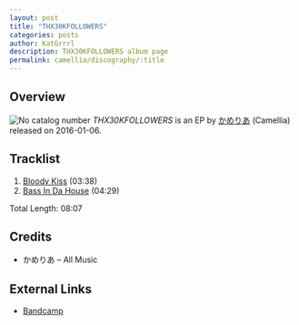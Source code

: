 ```yaml
---
layout: post
title: "THX30KFOLLOWERS"
categories: posts
author: KatGrrrl
description: THX30KFOLLOWERS album page
permalink: camellia/discography/:title
---
```


## Overview

![No catalog number](https://cdn.camellia.wiki/images/camellia/albums/THX30KFOLLOWERS.jpg)
*THX30KFOLLOWERS* is an EP by [かめりあ](/camellia) (Camellia) released on 2016-01-06.

## Tracklist

1. [Bloody Kiss](<{% link postsInclude/_posts/camellia/songs/Bloody-Kiss/2024-02-22-Bloody-Kiss.md %}>) (03:38)
2. [Bass In Da House](<{% link postsInclude/_posts/camellia/songs/Bass-In-Da-House/2024-02-22-Bass-In-Da-House.md %}>) (04:29)

Total Length: 08:07

## Credits

* かめりあ – All Music

## External Links

* [Bandcamp](https://cametek.bandcamp.com/album/thx30kfollowers)
